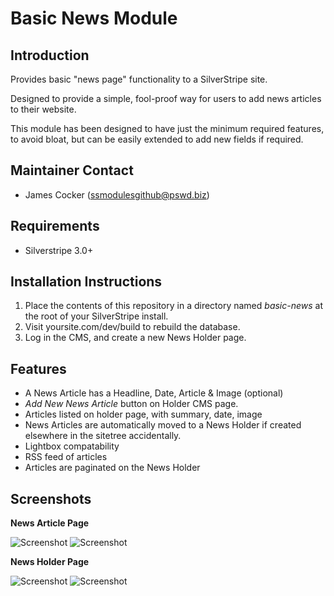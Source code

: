 # Basic News Module

## Introduction

Provides basic "news page" functionality to a SilverStripe site. 

Designed to provide a simple, fool-proof way for users to add news articles to their website.

This module has been designed to have just the minimum required features, to avoid bloat, but can be easily extended to add new fields if required.

## Maintainer Contact ##
 * James Cocker (ssmodulesgithub@pswd.biz)
 
## Requirements
 * Silverstripe 3.0+
 
## Installation Instructions

1. Place the contents of this repository in a directory named *basic-news* at the root of your SilverStripe install.
2. Visit yoursite.com/dev/build to rebuild the database.
3. Log in the CMS, and create a new News Holder page.

## Features

* A News Article has a Headline, Date, Article & Image (optional)
* *Add New News Article* button on Holder CMS page.
* Articles listed on holder page, with summary, date, image
* News Articles are automatically moved to a News Holder if created elsewhere in the sitetree accidentally.
* Lightbox compatability
* RSS feed of articles
* Articles are paginated on the News Holder

## Screenshots


**News Article Page**

![Screenshot](http://www.pswd.biz/ssmodules/basic-news/a1.png) 
![Screenshot](http://www.pswd.biz/ssmodules/basic-news/a2.png)

**News Holder Page**

![Screenshot](http://www.pswd.biz/ssmodules/basic-news/b1.png)
![Screenshot](http://www.pswd.biz/ssmodules/basic-news/b2.png)
